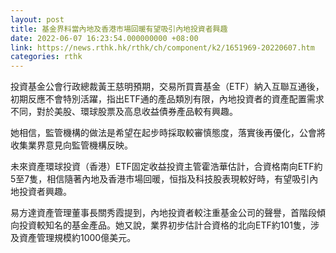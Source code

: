 ```yaml
---
layout: post
title: 基金界料當內地及香港市場回暖有望吸引內地投資者興趣
date: 2022-06-07 16:23:54.000000000 +08:00
link: https://news.rthk.hk/rthk/ch/component/k2/1651969-20220607.htm
categories: rthk
---
```


投資基金公會行政總裁黃王慈明預期，交易所買賣基金（ETF）納入互聯互通後，初期反應不會特別活躍，指出ETF通的產品類別有限，內地投資者的資產配置需求不同，對於美股、環球股票及高息收益債券產品較有興趣。

她相信，監管機構的做法是希望在起步時採取較審慎態度，落實後再優化，公會將收集業界意見向監管機構反映。

未來資產環球投資（香港）ETF固定收益投資主管霍浩華估計，合資格南向ETF約5至7隻，相信隨著內地及香港市場回暖，恒指及科技股表現較好時，有望吸引內地投資者興趣。

易方達資產管理董事長關秀霞提到，內地投資者較注重基金公司的聲譽，首階段傾向投資較知名的基金產品。她又說，業界初步估計合資格的北向ETF約101隻，涉及資產管理規模約1000億美元。
